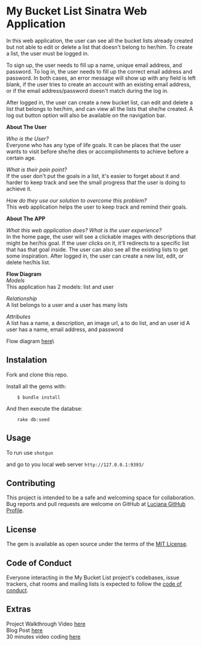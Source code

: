 # My Bucket List Sinatra Web Application
In this web application, the user can see all the bucket lists already created but not able to edit or delete a list that doesn't belong to her/him.
To create a list, the user must be logged in.

To sign up, the user needs to fill up a name, unique email address, and password.
To log in, the user needs to fill up the correct email address and password.
In both cases, an error message will show up with any field is left blank, if the user tries to create an account with an existing email address, or if the email address/password doesn't match during the log in.

After logged in, the user can create a new bucket list, can edit and delete a list that belongs to her/him, and can view all the lists that she/he created. A log out button option will also be available on the navigation bar.

**About The User**

*Who is the User?*\
Everyone who has any type of life goals. It can be places that the user wants to visit before she/he dies or accomplishments to achieve before a certain age.

*What is their pain point?*\
If the user don't put the goals in a list, it's easier to forget about it and harder to keep track and see the small progress that the user is doing to achieve it.

*How do they use our solution to overcome this problem?*\
This web application helps the user to keep track and remind their goals.

**About The APP**

*What this web application does? What is the user experience?*\
In the home page, the user will see a clickable images with descriptions that might be her/his goal. If the user clicks on it, it'll redirects to a specific list that has that goal inside.
The user can also see all the existing lists to get some inspiration.
After logged in, the user can create a new list, edit, or delete her/his list.

**Flow Diagram**\
*Models*\
This application has 2 models: list and user

*Relationship*\
A list belongs to a user and a user has many lists

*Attributes*\
A list has a name, a description, an image url, a to do list, and an user id
A user has a name, email address, and password

Flow diagram [here]()\
## Instalation
Fork and clone this repo.

Install all the gems with:
```
    $ bundle install
```

And then execute the databse:
```
    rake db:seed
```
## Usage

To run use `shotgun`

and go to you local web server `http://127.0.0.1:9393/`
## Contributing

This project is intended to be a safe and welcoming space for collaboration.
Bug reports and pull requests are welcome on GitHub at [Luciana GitHub Profile](https://github.com/luciana-lab).

## License

The gem is available as open source under the terms of the [MIT License](https://opensource.org/licenses/MIT).

## Code of Conduct

Everyone interacting in the My Bucket List project's codebases, issue trackers, chat rooms and mailing lists is expected to follow the [code of conduct](https://github.com/luciana-lab/my-bucket-list/blob/master/CODE_OF_CONDUCT.md).

## Extras
Project Walkthrough Video [here]()\
Blog Post [here]()\
30 minutes video coding [here](https://youtu.be/YtXW9zKNDGU)